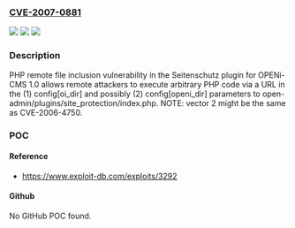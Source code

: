 ### [CVE-2007-0881](https://cve.mitre.org/cgi-bin/cvename.cgi?name=CVE-2007-0881)
![](https://img.shields.io/static/v1?label=Product&message=n%2Fa&color=blue)
![](https://img.shields.io/static/v1?label=Version&message=n%2Fa&color=blue)
![](https://img.shields.io/static/v1?label=Vulnerability&message=n%2Fa&color=brighgreen)

### Description

PHP remote file inclusion vulnerability in the Seitenschutz plugin for OPENi-CMS 1.0 allows remote attackers to execute arbitrary PHP code via a URL in the (1) config[oi_dir] and possibly (2) config[openi_dir] parameters to open-admin/plugins/site_protection/index.php.  NOTE: vector 2 might be the same as CVE-2006-4750.

### POC

#### Reference
- https://www.exploit-db.com/exploits/3292

#### Github
No GitHub POC found.


